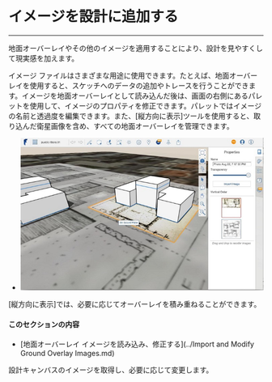

# イメージを設計に追加する

---

地面オーバーレイやその他のイメージを適用することにより、設計を見やすくして現実感を加えます。

イメージ ファイルはさまざまな用途に使用できます。たとえば、地面オーバーレイを使用すると、スケッチへのデータの追加やトレースを行うことができます。イメージを地面オーバーレイとして読み込んだ後は、画面の右側にあるパレットを使用して、イメージのプロパティを修正できます。パレットではイメージの名前と透過度を編集できます。また、[縦方向に表示]ツールを使用すると、取り込んだ衛星画像を含め、すべての地面オーバーレイを管理できます。

* ![](Images/GUID-911B5932-8342-4CCF-BBAF-B761959F482B-low.jpg)

[縦方向に表示]では、必要に応じてオーバーレイを積み重ねることができます。

#### このセクションの内容

* [地面オーバーレイ イメージを読み込み、修正する](../Import and Modify Ground Overlay Images.md)

設計キャンバスのイメージを取得し、必要に応じて変更します。

